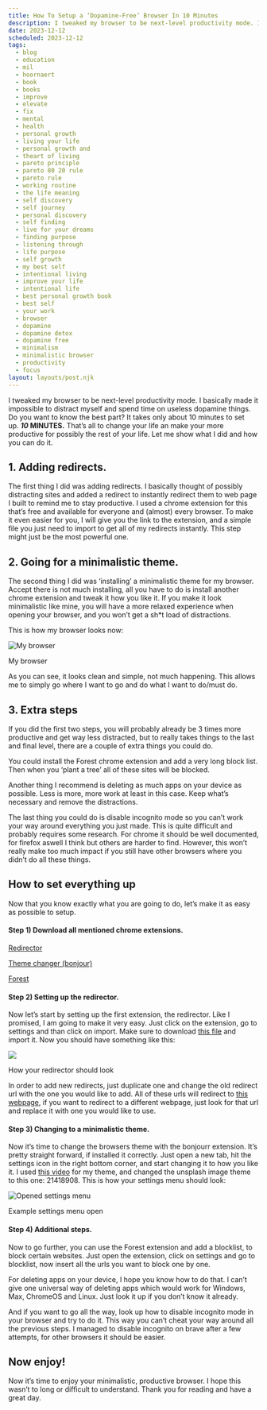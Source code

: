 ```yaml
---
title: How To Setup a ‘Dopamine-Free’ Browser In 10 Minutes
description: I tweaked my browser to be next-level productivity mode. I basically made it impossible to distract myself and spend time on useless dopamine things. Do you want to know the best part? It takes only about 10 minutes to set up. 10 MINUTES. That’s all to change your life an make your more productive for possibly the rest of your life. Let me show what I did and how you can do it.
date: 2023-12-12
scheduled: 2023-12-12
tags:
  - blog
  - education
  - mil
  - hoornaert
  - book
  - books
  - improve
  - elevate
  - fix
  - mental
  - health
  - personal growth
  - living your life
  - personal growth and
  - theart of living
  - pareto principle
  - pareto 80 20 rule
  - pareto rule
  - working routine
  - the life meaning
  - self discovery
  - self journey
  - personal discovery
  - self finding
  - live for your dreams
  - finding purpose
  - listening through
  - life purpose
  - self growth
  - my best self
  - intentional living
  - improve your life
  - intentional life
  - best personal growth book
  - best self
  - your work
  - browser
  - dopamine
  - dopamine detox
  - dopamine free
  - minimalism
  - minimalistic browser
  - productivity
  - focus
layout: layouts/post.njk
---
```

I tweaked my browser to be next-level productivity mode. I basically made it impossible to distract myself and spend time on useless dopamine things. Do you want to know the best part? It takes only about 10 minutes to set up. **_10_ MINUTES.** That’s all to change your life an make your more productive for possibly the rest of your life. Let me show what I did and how you can do it.

## 1. Adding redirects.

The first thing I did was adding redirects. I basically thought of possibly distracting sites and added a redirect to instantly redirect them to web page I built to remind me to stay productive. I used a chrome extension for this that’s free and available for everyone and (almost) every browser. To make it even easier for you, I will give you the link to the extension, and a simple file you just need to import to get all of my redirects instantly. This step might just be the most powerful one.

## 2. Going for a minimalistic theme.

The second thing I did was ‘installing’ a minimalistic theme for my browser. Accept there is not much installing, all you have to do is install another chrome extension and tweak it how you like it. If you make it look minimalistic like mine, you will have a more relaxed experience when opening your browser, and you won’t get a sh*t load of distractions.

This is how my browser looks now:

![My browser](https://miro.medium.com/v2/resize:fit:700/1*nTjsQIFLaygym5OAhmAOVA.png)

My browser

As you can see, it looks clean and simple, not much happening. This allows me to simply go where I want to go and do what I want to do/must do.

## 3. Extra steps

If you did the first two steps, you will probably already be 3 times more productive and get way less distracted, but to really takes things to the last and final level, there are a couple of extra things you could do.

You could install the Forest chrome extension and add a very long block list. Then when you ‘plant a tree’ all of these sites will be blocked.

Another thing I recommend is deleting as much apps on your device as possible. Less is more, more work at least in this case. Keep what’s necessary and remove the distractions.

The last thing you could do is disable incognito mode so you can’t work your way around everything you just made. This is quite difficult and probably requires some research. For chrome it should be well documented, for firefox aswell I think but others are harder to find. However, this won’t really make too much impact if you still have other browsers where you didn’t do all these things.

## How to set everything up

Now that you know exactly what you are going to do, let’s make it as easy as possible to setup.

#### Step 1) Download all mentioned chrome extensions.

[Redirector](https://chromewebstore.google.com/detail/redirector/ocgpenflpmgnfapjedencafcfakcekcd)

[Theme changer (bonjour)](https://chrome.google.com/webstore/detail/bonjourr-%C2%B7-minimalist-sta/dlnejlppicbjfcfcedcflplfjajinajd)

[Forest](https://chromewebstore.google.com/detail/forest-stay-focused-be-pr/kjacjjdnoddnpbbcjilcajfhhbdhkpgk)

#### Step 2) Setting up the redirector.

Now let’s start by setting up the first extension, the redirector. Like I promised, I am going to make it very easy. Just click on the extension, go to settings and than click on import. Make sure to download [this file](https://drive.google.com/file/d/1aaPl4JGn_Ay2gBq-35DHPrJBHKqAJ6kr/view?usp=sharing) and import it. Now you should have something like this:

![](https://miro.medium.com/v2/resize:fit:700/1*yi2K0WfB_wp78Pllwbzt2Q.png)

How your redirector should look

In order to add new redirects, just duplicate one and change the old redirect url with the one you would like to add. All of these urls will redirect to [this webpage](https://focus.milh.tech/), if you want to redirect to a different webpage, just look for that url and replace it with one you would like to use.

#### Step 3) Changing to a minimalistic theme.

Now it’s time to change the browsers theme with the bonjourr extension. It’s pretty straight forward, if installed it correctly. Just open a new tab, hit the settings icon in the right bottom corner, and start changing it to how you like it. I used [this video](https://www.youtube.com/watch?v=8qp7siYTlF8) for my theme, and changed the unsplash image theme to this one: 21418908. This is how your settings menu should look:

![Opened settings menu](https://miro.medium.com/v2/resize:fit:700/1*2EQJ5mSqCBITCB4Bh0yvBg.png)

Example settings menu open

#### Step 4) Additional steps.

Now to go further, you can use the Forest extension and add a blocklist, to block certain websites. Just open the extension, click on settings and go to blocklist, now insert all the urls you want to block one by one.

For deleting apps on your device, I hope you know how to do that. I can’t give one universal way of deleting apps which would work for Windows, Max, ChromeOS and Linux. Just look it up if you don’t know it already.

And if you want to go all the way, look up how to disable incognito mode in your browser and try to do it. This way you can’t cheat your way around all the previous steps. I managed to disable incognito on brave after a few attempts, for other browsers it should be easier.

## Now enjoy!

Now it’s time to enjoy your minimalistic, productive browser. I hope this wasn’t to long or difficult to understand. Thank you for reading and have a great day.
